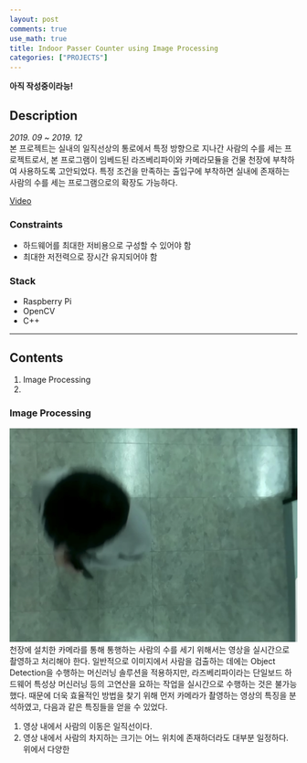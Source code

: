 ```yaml
---
layout: post
comments: true
use_math: true
title: Indoor Passer Counter using Image Processing
categories: ["PROJECTS"]
---
```


**아직 작성중이라능!**   

## Description
*2019. 09 ~ 2019. 12*   
본 프로젝트는 실내의 일직선상의 통로에서 특정 방향으로 지나간 사람의 수를 세는 프로젝트로서, 본 프로그램이 임베드된 라즈베리파이와 카메라모듈을 건물 천장에 부착하여 사용하도록 고안되었다. 특정 조건을 만족하는 출입구에 부착하면 실내에 존재하는 사람의 수를 세는 프로그램으로의 확장도 가능하다.

[Video](https://www.youtube.com/watch?v=Qzbkb-v91pE)

### Constraints
+ 하드웨어를 최대한 저비용으로 구성할 수 있어야 함
+ 최대한 저전력으로 장시간 유지되어야 함

### Stack
+ Raspberry Pi
+ OpenCV
+ C++ 

------------------

## Contents
1. Image Processing
2. 

### Image Processing
![image](/_posts/images/2019-12-18-1.png)
천장에 설치한 카메라를 통해 통행하는 사람의 수를 세기 위해서는 영상을 실시간으로 촬영하고 처리해야 한다. 일반적으로 이미지에서 사람을 검출하는 데에는 Object Detection을 수행하는 머신러닝 솔루션을 적용하지만, 라즈베리파이라는 단일보드 하드웨어 특성상 머신러닝 등의 고연산을 요하는 작업을 실시간으로 수행하는 것은 불가능했다. 때문에 더욱 효율적인 방법을 찾기 위해 먼저 카메라가 촬영하는 영상의 특징을 분석하였고, 다음과 같은 특징들을 얻을 수 있었다.   
1. 영상 내에서 사람의 이동은 일직선이다.
2. 영상 내에서 사람의 차지하는 크기는 어느 위치에 존재하더라도 대부분 일정하다.
위에서 다양한 

#### 